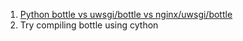  1. [Python bottle vs uwsgi/bottle vs nginx/uwsgi/bottle]
 2. Try compiling bottle using cython
 
[Python bottle vs uwsgi/bottle vs nginx/uwsgi/bottle]: https://stackoverflow.com/questions/18006014/python-bottle-vs-uwsgi-bottle-vs-nginx-uwsgi-bottle
